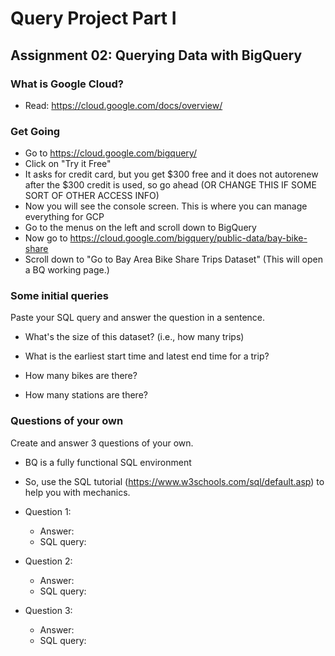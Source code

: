# Query Project Part I
## Assignment 02: Querying Data with BigQuery


### What is Google Cloud?
- Read: https://cloud.google.com/docs/overview/

### Get Going

- Go to https://cloud.google.com/bigquery/
- Click on "Try it Free"
- It asks for credit card, but you get $300 free and it does not autorenew after the $300 credit is used, so go ahead (OR CHANGE THIS IF SOME SORT OF OTHER ACCESS INFO)
- Now you will see the console screen. This is where you can manage everything for GCP
- Go to the menus on the left and scroll down to BigQuery
- Now go to https://cloud.google.com/bigquery/public-data/bay-bike-share 
- Scroll down to "Go to Bay Area Bike Share Trips Dataset" (This will open a BQ working page.)


### Some initial queries
Paste your SQL query and answer the question in a sentence.

- What's the size of this dataset? (i.e., how many trips)

- What is the earliest start time and latest end time for a trip?

- How many bikes are there?

- How many stations are there?

### Questions of your own
Create and answer 3 questions of your own.
- BQ is a fully functional SQL environment
- So, use the SQL tutorial (https://www.w3schools.com/sql/default.asp) to help you with mechanics.

- Question 1: 
  * Answer:
  * SQL query:

- Question 2:
  * Answer:
  * SQL query:

- Question 3:
  * Answer:
  * SQL query:

